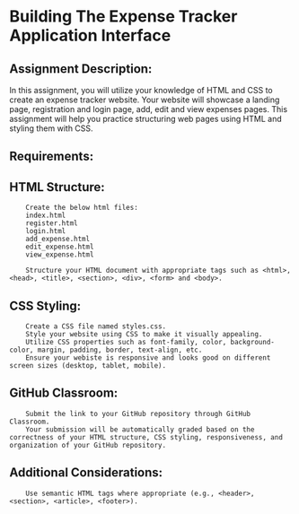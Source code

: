 # Building The Expense Tracker Application Interface

## Assignment Description:
In this assignment, you will utilize your knowledge of HTML and CSS to create an expense tracker website. Your website will showcase a landing page, registration and login page, add, edit and view expenses pages. This assignment will help you practice structuring web pages using HTML and styling them with CSS.

## Requirements:

## HTML Structure:
        Create the below html files:
        index.html
        register.html
        login.html
        add_expense.html
        edit_expense.html
        view_expense.html
        
        Structure your HTML document with appropriate tags such as <html>, <head>, <title>, <section>, <div>, <form> and <body>.

## CSS Styling:
        Create a CSS file named styles.css.
        Style your website using CSS to make it visually appealing.
        Utilize CSS properties such as font-family, color, background-color, margin, padding, border, text-align, etc.
        Ensure your webiste is responsive and looks good on different screen sizes (desktop, tablet, mobile).

## GitHub Classroom:
        Submit the link to your GitHub repository through GitHub Classroom.
        Your submission will be automatically graded based on the correctness of your HTML structure, CSS styling, responsiveness, and organization of your GitHub repository.

## Additional Considerations:
        Use semantic HTML tags where appropriate (e.g., <header>, <section>, <article>, <footer>).
